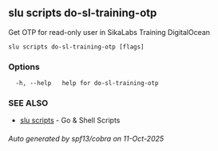 ## slu scripts do-sl-training-otp

Get OTP for read-only user in SikaLabs Training DigitalOcean

```
slu scripts do-sl-training-otp [flags]
```

### Options

```
  -h, --help   help for do-sl-training-otp
```

### SEE ALSO

* [slu scripts](slu_scripts.md)	 - Go & Shell Scripts

###### Auto generated by spf13/cobra on 11-Oct-2025
